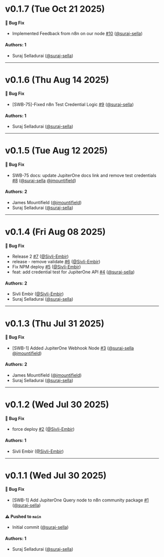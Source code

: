 # v0.1.7 (Tue Oct 21 2025)

#### 🐛 Bug Fix

- Implemented Feedback from n8n on our node [#10](https://github.com/JupiterOne/n8n-nodes-jupiterone/pull/10) ([@suraj-sella](https://github.com/suraj-sella))

#### Authors: 1

- Suraj Selladurai ([@suraj-sella](https://github.com/suraj-sella))

---

# v0.1.6 (Thu Aug 14 2025)

#### 🐛 Bug Fix

- [SWB-75]-Fixed n8n Test Credential Logic [#9](https://github.com/JupiterOne/n8n-nodes-jupiterone/pull/9) ([@suraj-sella](https://github.com/suraj-sella))

#### Authors: 1

- Suraj Selladurai ([@suraj-sella](https://github.com/suraj-sella))

---

# v0.1.5 (Tue Aug 12 2025)

#### 🐛 Bug Fix

- SWB-75 docs: update JupiterOne docs link and remove test credentials [#8](https://github.com/JupiterOne/n8n-nodes-jupiterone/pull/8) ([@suraj-sella](https://github.com/suraj-sella) [@jmountifield](https://github.com/jmountifield))

#### Authors: 2

- James Mountifield ([@jmountifield](https://github.com/jmountifield))
- Suraj Selladurai ([@suraj-sella](https://github.com/suraj-sella))

---

# v0.1.4 (Fri Aug 08 2025)

#### 🐛 Bug Fix

- Release 2 [#7](https://github.com/JupiterOne/n8n-nodes-jupiterone/pull/7) ([@Sivli-Embir](https://github.com/Sivli-Embir))
- release - remove validate [#6](https://github.com/JupiterOne/n8n-nodes-jupiterone/pull/6) ([@Sivli-Embir](https://github.com/Sivli-Embir))
- Fix NPM deploy [#5](https://github.com/JupiterOne/n8n-nodes-jupiterone/pull/5) ([@Sivli-Embir](https://github.com/Sivli-Embir))
- feat: add credential test for JupiterOne API [#4](https://github.com/JupiterOne/n8n-nodes-jupiterone/pull/4) ([@suraj-sella](https://github.com/suraj-sella))

#### Authors: 2

- Sivli Embir ([@Sivli-Embir](https://github.com/Sivli-Embir))
- Suraj Selladurai ([@suraj-sella](https://github.com/suraj-sella))

---

# v0.1.3 (Thu Jul 31 2025)

#### 🐛 Bug Fix

- [SWB-1] Added JupiterOne Webhook Node [#3](https://github.com/JupiterOne/n8n-nodes-jupiterone/pull/3) ([@suraj-sella](https://github.com/suraj-sella) [@jmountifield](https://github.com/jmountifield))

#### Authors: 2

- James Mountifield ([@jmountifield](https://github.com/jmountifield))
- Suraj Selladurai ([@suraj-sella](https://github.com/suraj-sella))

---

# v0.1.2 (Wed Jul 30 2025)

#### 🐛 Bug Fix

- force deploy [#2](https://github.com/JupiterOne/n8n-nodes-jupiterone/pull/2) ([@Sivli-Embir](https://github.com/Sivli-Embir))

#### Authors: 1

- Sivli Embir ([@Sivli-Embir](https://github.com/Sivli-Embir))

---

# v0.1.1 (Wed Jul 30 2025)

#### 🐛 Bug Fix

- [SWB-1] Add JupiterOne Query node to n8n community package [#1](https://github.com/JupiterOne/n8n-nodes-jupiterone/pull/1) ([@suraj-sella](https://github.com/suraj-sella))

#### ⚠️ Pushed to `main`

- Initial commit ([@suraj-sella](https://github.com/suraj-sella))

#### Authors: 1

- Suraj Selladurai ([@suraj-sella](https://github.com/suraj-sella))
